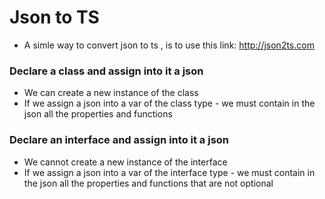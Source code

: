 # Json to TS
* A simle way to convert json to ts , is to use this link: http://json2ts.com


### Declare a class and assign into it a json
* We can create a new instance of the class
* If we assign a json into a var of the class type - we must contain in the json all the properties and functions


### Declare an interface and assign into it a json
* We cannot create a new instance of the interface
* If we assign a json into a var of the interface type - we must contain in the json all the properties and functions that are not optional
